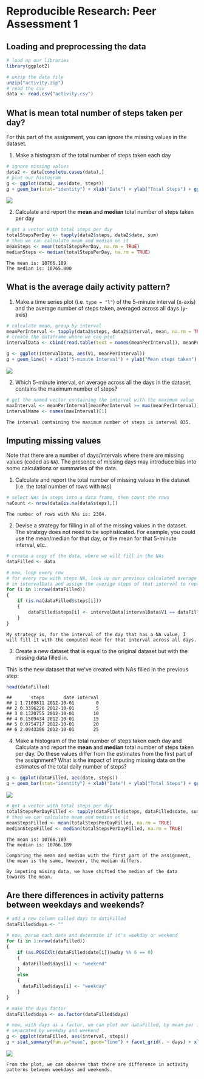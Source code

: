 # Reproducible Research: Peer Assessment 1


## Loading and preprocessing the data

```r
# load up our libraries
library(ggplot2)
```


```r
# unzip the data file
unzip("activity.zip")
# read the csv
data <- read.csv("activity.csv")
```

## What is mean total number of steps taken per day?

For this part of the assignment, you can ignore the missing values in
the dataset.

1. Make a histogram of the total number of steps taken each day


```r
# ignore missing values
data2 <- data[complete.cases(data),]
# plot our histogram
g <- ggplot(data2, aes(date, steps))
g + geom_bar(stat="identity") + xlab("Date") + ylab("Total Steps") + ggtitle("Total Steps by Date") + theme(axis.text.x=element_text(angle=90,hjust=1,vjust=0.5))
```

![](PA1_template_files/figure-html/unnamed-chunk-3-1.png) 

2. Calculate and report the **mean** and **median** total number of steps taken per day


```r
# get a vector with total steps per day
totalStepsPerDay <- tapply(data2$steps, data2$date, sum)
# then we can calculate mean and median on it
meanSteps <- mean(totalStepsPerDay, na.rm = TRUE)
medianSteps <- median(totalStepsPerDay, na.rm = TRUE)
```
~~~
The mean is: 10766.189     
The median is: 10765.000
~~~

## What is the average daily activity pattern?

1. Make a time series plot (i.e. `type = "l"`) of the 5-minute interval (x-axis) and the average number of steps taken, averaged across all days (y-axis)


```r
# calculate mean, group by interval
meanPerInterval <- tapply(data2$steps, data2$interval, mean, na.rm = TRUE)
# create the dataframe where we can plot
intervalData <- cbind(read.table(text = names(meanPerInterval)), meanPerInterval)

g <- ggplot(intervalData, aes(V1, meanPerInterval))
g + geom_line() + xlab("5-minute Interval") + ylab("Mean steps taken") + ggtitle("Mean Steps Taken per 5-minute Interval")
```

![](PA1_template_files/figure-html/unnamed-chunk-5-1.png) 

2. Which 5-minute interval, on average across all the days in the dataset, contains the maximum number of steps?


```r
# get the named vector containing the interval with the maximum value
maxInterval <- meanPerInterval[meanPerInterval >= max(meanPerInterval)]
intervalName <- names(maxInterval)[1]
```
~~~
The interval containing the maximum number of steps is interval 835.
~~~

## Imputing missing values
Note that there are a number of days/intervals where there are missing
values (coded as `NA`). The presence of missing days may introduce
bias into some calculations or summaries of the data.

1. Calculate and report the total number of missing values in the dataset (i.e. the total number of rows with `NA`s)


```r
# select NAs in steps into a data frame, then count the rows
naCount <- nrow(data[is.na(data$steps),])
```
~~~
The number of rows with NAs is: 2304.
~~~

2. Devise a strategy for filling in all of the missing values in the dataset. The strategy does not need to be sophisticated. For example, you could use the mean/median for that day, or the mean for that 5-minute interval, etc.


```r
# create a copy of the data, where we will fill in the NAs
dataFilled <- data

# now, loop every row
# for every row with steps NA, look up our previous calculated average interval steps
# in intervalData and assign the average steps of that interval to replace the NA value
for (i in 1:nrow(dataFilled))
{
    if (is.na(dataFilled$steps[i]))
    {
        dataFilled$steps[i] <- intervalData[intervalData$V1 == dataFilled$interval[i],]$meanPerInterval
    }
}
```
~~~
My strategy is, for the interval of the day that has a NA value, I will fill it with the computed mean for that interval across all days.
~~~

3. Create a new dataset that is equal to the original dataset but with the missing data filled in.

This is the new dataset that we've created with NAs filled in the previous step:

```r
head(dataFilled)
```

```
##       steps       date interval
## 1 1.7169811 2012-10-01        0
## 2 0.3396226 2012-10-01        5
## 3 0.1320755 2012-10-01       10
## 4 0.1509434 2012-10-01       15
## 5 0.0754717 2012-10-01       20
## 6 2.0943396 2012-10-01       25
```

4. Make a histogram of the total number of steps taken each day and Calculate and report the **mean** and **median** total number of steps taken per day. Do these values differ from the estimates from the first part of the assignment? What is the impact of imputing missing data on the estimates of the total daily number of steps?


```r
g <- ggplot(dataFilled, aes(date, steps))
g + geom_bar(stat="identity") + xlab("Date") + ylab("Total Steps") + ggtitle("Total Steps by Date") + theme(axis.text.x=element_text(angle=90,hjust=1,vjust=0.5))
```

![](PA1_template_files/figure-html/unnamed-chunk-10-1.png) 

```r
# get a vector with total steps per day
totalStepsPerDayFilled <- tapply(dataFilled$steps, dataFilled$date, sum)
# then we can calculate mean and median on it
meanStepsFilled <- mean(totalStepsPerDayFilled, na.rm = TRUE)
medianStepsFilled <- median(totalStepsPerDayFilled, na.rm = TRUE)
```
~~~
The mean is: 10766.189     
The median is: 10766.189

Comparing the mean and median with the first part of the assignment, the mean is the same, however, the median differs.

By imputing mising data, we have shifted the median of the data towards the mean.
~~~


## Are there differences in activity patterns between weekdays and weekends?


```r
# add a new column called days to dataFilled
dataFilled$days <- ""

# now, parse each date and determine if it's weekday or weekend
for (i in 1:nrow(dataFilled))
{
    if (as.POSIXlt(dataFilled$date[i])$wday %% 6 == 0)
    {
      dataFilled$days[i] <- "weekend"
    } 
    else
    {
      dataFilled$days[i] <- "weekday"
    }
}

# make the days factor
dataFilled$days <- as.factor(dataFilled$days)

# now, with days as a factor, we can plot our dataFilled, by mean per interval, 
# separated by weekday and weekend
g <- ggplot(dataFilled, aes(interval, steps))
g + stat_summary(fun.y="mean", geom="line") + facet_grid(. ~ days) + xlab("5-minute interval") + ylab("mean steps") + ggtitle("Mean steps each 5-minute interval, Weekdays vs. Weekends")
```

![](PA1_template_files/figure-html/unnamed-chunk-11-1.png) 

~~~
From the plot, we can observe that there are difference in activity patterns between weekdays and weekends.
~~~
